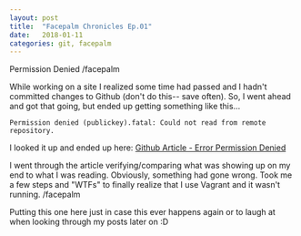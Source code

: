 ```yaml
---
layout: post
title:  "Facepalm Chronicles Ep.01"
date:   2018-01-11
categories: git, facepalm
---
```


Permission Denied /facepalm

While working on a site I realized some time had passed and I hadn't committed changes to Github (don't do this-- save often). So, I went ahead and got that going, but ended up getting something like this...

`Permission denied (publickey).fatal: Could not read from remote repository.`

I looked it up and ended up here: [Github Article - Error Permission Denied](https://help.github.com/articles/error-permission-denied-publickey/)

I went through the article verifying/comparing what was showing up on my end to what I was reading. Obviously, something had gone wrong. Took me a few steps and "WTFs" to finally realize that I use Vagrant and it wasn't running. /facepalm

Putting this one here just in case this ever happens again or to laugh at when looking through my posts later on :D